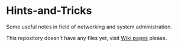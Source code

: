 # Hints-and-Tricks
Some useful notes in field of networking and system administration.

This repository doesn't have any files yet, visit [Wiki pages](https://github.com/STwilight/Hints-and-Tricks/wiki) please.

